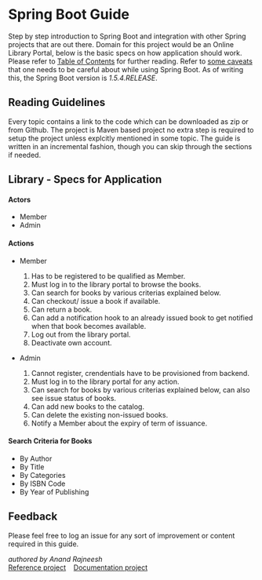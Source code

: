 # Spring Boot Guide

Step by step introduction to Spring Boot and integration with other Spring projects that are out there. Domain for this project would be an Online Library Portal, below is the basic specs on how application should work. Please refer to [Table of Contents](/TOC.md) for further reading. Refer to [some caveats](/gotchas.md) that one needs to be careful about while using Spring Boot. As of writing this, the Spring Boot version is *1.5.4.RELEASE*.

## Reading Guidelines  
Every topic contains a link to the code which can be downloaded as zip or from Github. The project is Maven based project no extra step is required to setup the project unless explcitly mentioned in some topic. The guide is written in an incremental fashion, though you can skip through the sections if needed.

## Library - Specs for Application

#### Actors  
- Member 
- Admin

#### Actions
- Member  
	1. Has to be registered to be qualified as Member.
    2. Must log in to the library portal to browse the books.
    3. Can search for books by various criterias explained below.
    4. Can checkout/ issue a book if available.
    5. Can return a book.
    6. Can add a notification hook to an already issued book to get notified when that book becomes available.
    7. Log out from the library portal.
    8. Deactivate own account.  
 
- Admin
	1. Cannot register, crendentials have to be provisioned from backend.
    2. Must log in to the library portal for any action.
    3. Can search for books by various criterias explained below, can also see issue status of books.
    4. Can add new books to the catalog. 
    5. Can delete the existing non-issued books.
    6. Notify a Member about the expiry of term of issuance.   

#### Search Criteria for Books  
- By Author
- By Title
- By Categories
- By ISBN Code
- By Year of Publishing

## Feedback
Please feel free to log an issue for any sort of improvement or content required in this guide.  

*authored by Anand Rajneesh*  
[Reference project](https://github.com/GlueCoders/springboot-guide)&nbsp;&nbsp;&nbsp;&nbsp;[Documentation project](https://github.com/GlueCoders/springboot-guide-docs)
